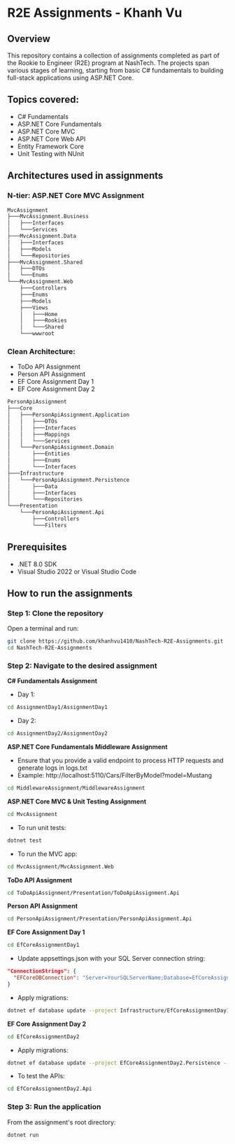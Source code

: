 # R2E Assignments - Khanh Vu

## Overview  
This repository contains a collection of assignments completed as part of the Rookie to Engineer (R2E) program at NashTech. The projects span various stages of learning, starting from basic C# fundamentals to building full-stack applications using ASP.NET Core.

## Topics covered:
- C# Fundamentals
- ASP.NET Core Fundamentals
- ASP.NET Core MVC
- ASP.NET Core Web API
- Entity Framework Core
- Unit Testing with NUnit

## Architectures used in assignments

### N-tier: ASP.NET Core MVC Assignment
```bash
MvcAssignment
├───MvcAssignment.Business
│   ├───Interfaces
│   └───Services
├───MvcAssignment.Data
│   ├───Interfaces
│   ├───Models
│   └───Repositories
├───MvcAssignment.Shared
│   ├───DTOs
│   └───Enums
└───MvcAssignment.Web
    ├───Controllers
    ├───Enums
    ├───Models
    ├───Views
    │   ├───Home
    │   ├───Rookies
    │   └───Shared
    └───wwwroot
```

### Clean Architecture:
- ToDo API Assignment
- Person API Assignment
- EF Core Assignment Day 1
- EF Core Assignment Day 2
```bash
PersonApiAssignment
├───Core
│   ├───PersonApiAssignment.Application
│   │   ├───DTOs
│   │   ├───Interfaces
│   │   ├───Mappings
│   │   └───Services
│   └───PersonApiAssignment.Domain
│       ├───Entities
│       ├───Enums
│       └───Interfaces
├───Infrastructure
│   └───PersonApiAssignment.Persistence
│       ├───Data
│       ├───Interfaces
│       └───Repositories
└───Presentation
    └───PersonApiAssignment.Api
        ├───Controllers
        └───Filters
```

## Prerequisites
- .NET 8.0 SDK
- Visual Studio 2022 or Visual Studio Code

## How to run the assignments

### Step 1: Clone the repository  
Open a terminal and run:
```sh
git clone https://github.com/khanhvu1410/NashTech-R2E-Assignments.git
cd NashTech-R2E-Assignments
```

### Step 2: Navigate to the desired assignment
**C# Fundamentals Assignment**
- Day 1:
```sh
cd AssignmentDay1/AssignmentDay1
```
- Day 2:
```sh
cd AssignmentDay2/AssignmentDay2
```
**ASP.NET Core Fundamentals Middleware Assignment**
- Ensure that you provide a valid endpoint to process HTTP requests and generate logs in logs.txt
- Example: http://localhost:5110/Cars/FilterByModel?model=Mustang
```sh
cd MiddlewareAssignment/MiddlewareAssignment
```
**ASP.NET Core MVC & Unit Testing Assignment**
```sh
cd MvcAssignment
```
- To run unit tests:
```sh
dotnet test
```
- To run the MVC app:
```sh
cd MvcAssignment/MvcAssignment.Web
```
**ToDo API Assignment**
```sh
cd ToDoApiAssignment/Presentation/ToDoApiAssignment.Api
```
**Person API Assignment**
```sh
cd PersonApiAssignment/Presentation/PersonApiAssignment.Api
```
**EF Core Assignment Day 1**
```sh
cd EfCoreAssignmentDay1
```
- Update appsettings.json with your SQL Server connection string:
```json
"ConnectionStrings": {
  "EFCoreDBConnection": "Server=YourSQLServerName;Database=EfCoreAssignment;Trusted_Connection=True;TrustServerCertificate=True;"
}
```
- Apply migrations:
```sh
dotnet ef database update --project Infrastructure/EfCoreAssignmentDay1.Persistence --startup-project Presentation/EfCoreAssignmentDay1.Api
```
**EF Core Assignment Day 2**
```sh
cd EfCoreAssignmentDay2
```
- Apply migrations:
```sh
dotnet ef database update --project EfCoreAssignmentDay2.Persistence --startup-project EfCoreAssignmentDay2.Api
```
- To test the APIs:
```sh
cd EfCoreAssignmentDay2.Api
```

### Step 3: Run the application 
From the assignment's root directory:
```sh
dotnet run
```